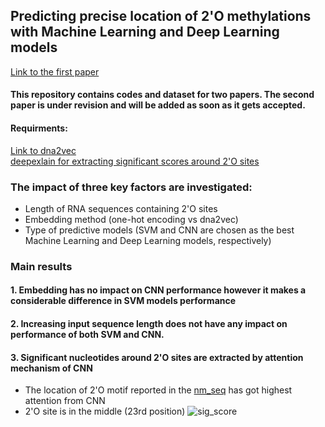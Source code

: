 ## Predicting precise location of 2'O methylations with Machine Learning and Deep Learning models
[Link to the first paper](https://ieeexplore.ieee.org/abstract/document/8512780)

#### This repository contains codes and dataset for two papers. The second paper is under revision and will be added as soon as it gets accepted.
#### 

#### **Requirments**:
[Link to dna2vec](https://github.com/pnpnpn/dna2vec)\
[deepexlain for extracting significant scores around 2'O sites](https://github.com/marcoancona/DeepExplain)
### The impact of three key factors are investigated:
* Length of RNA sequences containing 2'O sites
* Embedding method (one-hot encoding vs dna2vec)
* Type of predictive models (SVM and CNN are chosen as the best Machine Learning and Deep Learning models, respectively)

### Main results
#### 1. Embedding has no impact on CNN performance however it makes a considerable difference in SVM models performance
#### 2. Increasing input sequence length does not have any impact on performance of both SVM and CNN.
#### 3. Significant nucleotides around 2'O sites are extracted by attention mechanism of CNN
* The location of 2'O motif reported in the [nm_seq](https://www.ncbi.nlm.nih.gov/pubmed/28504680) has got highest attention from CNN
* 2'O site is in the middle (23rd position)
![sig_score](https://user-images.githubusercontent.com/22861849/73624347-0d977800-4606-11ea-889e-0e0ade96c67e.png)
